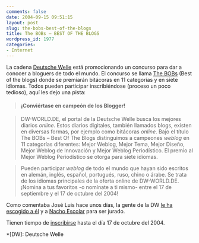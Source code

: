 ```yaml
---
comments: false
date: 2004-09-15 09:51:15
layout: post
slug: the-bobs-best-of-the-blogs
title: The BOBs – BEST OF THE BLOGS
wordpress_id: 1977
categories:
- Internet
---
```


La cadena [Deutsche Welle](http://www.dw-world.de/) está promocionando un concurso para dar a conocer a bloguers de todo el mundo. El concurso se llama [The BOBs](http://www.thebobs.de/bob.php?language=es) (Best of the blogs) donde se premiarán bitácoras en 11 categorías y en siete idiomas. Todos pueden participar inscribiéndose (proceso un poco tedioso), aquí les dejo una pista:





> #### ¡Conviértase en campeón de los Blogger!
> 
> 


> 
> DW-WORLD.DE, el portal de la Deutsche Welle busca los mejores diarios _online_. Estos diarios digitales, también llamados blogs, existen en diversas formas, por ejemplo como bitácoras _online_. Bajo el título The BOBs – Best Of The Blogs distinguimos a campeones _weblog_ en 11 categorías diferentes: Mejor Weblog, Mejor Tema, Mejor Diseño, Mejor Weblog de Innovación y Mejor Weblog Periodístico. El premio al Mejor Weblog Periodístico se otorga para siete idiomas.
> 
> 


> 
> Pueden participar _weblog_ de todo el mundo que hayan sido escritos en alemán, inglés, español, portugués, ruso, chino o árabe. Se trata de los idiomas principales de la oferta online de DW-WORLD.DE. ¡Nomina a tus favoritos -o nomínate a ti mismo- entre el 17 de septiembre y el 17 de octubre del 2004!





Como comentaba José Luis hace unos días, la gente de la DW [le ha escogido a él](http://www.ecuaderno.com/archives/000397.php) y a [Nacho Escolar](http://www.escolar.net/) para ser jurado.





Tienen tiempo de [inscribirse](http://www.thebobs.de/bob.php?site=suggest) hasta el día 17 de octubre del 2004.






 
  *[DW]: Deutsche Welle
